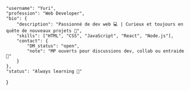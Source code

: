 
    "username": "Yuri",
    "profession": "Web Developer",
    "bio": {
        "description": "Passionné de dev web 💻 | Curieux et toujours en quête de nouveaux projets 🚀",
        "skills": ["HTML", "CSS", "JavaScript", "React", "Node.js"],
        "contact": {
            "DM_status": "open",
            "note": "MP ouverts pour discussions dev, collab ou entraide 👾"
        }
    },
    "status": "Always learning 🧠"
}
